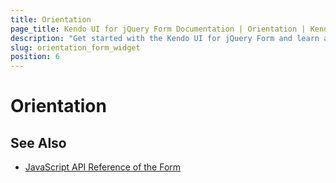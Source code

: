 ```yaml
---
title: Orientation
page_title: Kendo UI for jQuery Form Documentation | Orientation | Kendo UI
description: "Get started with the Kendo UI for jQuery Form and learn about its orientation options."
slug: orientation_form_widget
position: 6
---
```


# Orientation


## See Also

* [JavaScript API Reference of the Form](/api/javascript/ui/from)
